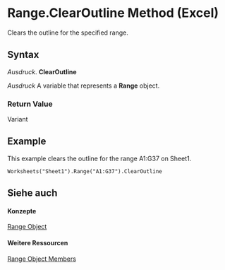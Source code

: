 
# Range.ClearOutline Method (Excel)

Clears the outline for the specified range.


## Syntax

 _Ausdruck_. **ClearOutline**

 _Ausdruck_ A variable that represents a **Range** object.


### Return Value

Variant


## Example

This example clears the outline for the range A1:G37 on Sheet1.


```
Worksheets("Sheet1").Range("A1:G37").ClearOutline
```


## Siehe auch


#### Konzepte


[Range Object](b8207778-0dcc-4570-1234-f130532cc8cd.md)
#### Weitere Ressourcen


[Range Object Members](http://msdn.microsoft.com/library/4336bf81-1e63-7e44-1792-baf366a027a7%28Office.15%29.aspx)